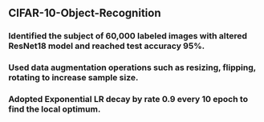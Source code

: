 ## CIFAR-10-Object-Recognition

### Identified the subject of 60,000 labeled images with altered ResNet18 model and reached test accuracy 95%.
### Used data augmentation operations such as resizing, flipping, rotating to increase sample size.
### Adopted Exponential LR decay by rate 0.9 every 10 epoch to find the local optimum.
